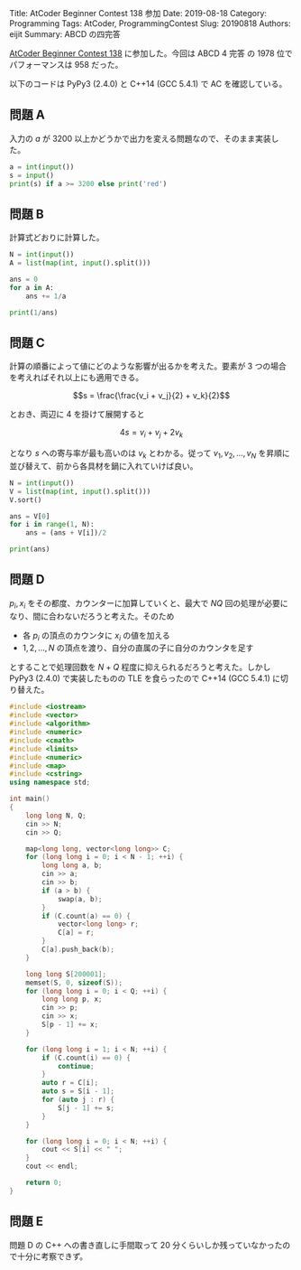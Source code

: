 Title: AtCoder Beginner Contest 138 参加
Date: 2019-08-18
Category: Programming
Tags: AtCoder, ProgrammingContest
Slug: 20190818
Authors: eijit
Summary: ABCD の四完答

[AtCoder Beginner Contest 138](https://atcoder.jp/contests/abc138) に参加した。今回は ABCD 4 完答 の 1978 位でパフォーマンスは 958 だった。

以下のコードは PyPy3 (2.4.0) と C++14 (GCC 5.4.1) で AC を確認している。

## 問題 A

入力の $a$ が $3200$ 以上かどうかで出力を変える問題なので、そのまま実装した。

```py
a = int(input())
s = input()
print(s) if a >= 3200 else print('red')
```

## 問題 B

計算式どおりに計算した。

```py
N = int(input())
A = list(map(int, input().split()))

ans = 0
for a in A:
    ans += 1/a

print(1/ans)
```

## 問題 C

計算の順番によって値にどのような影響が出るかを考えた。要素が 3 つの場合を考えればそれ以上にも適用できる。

$$s = \frac{\frac{v_i + v_j}{2} + v_k}{2}$$

とおき、両辺に 4 を掛けて展開すると

$$4s = v_i + v_j + 2v_k$$

となり $s$ への寄与率が最も高いのは $v_k$ とわかる。従って $v_1, v_2, \ldots, v_N$ を昇順に並び替えて、前から各具材を鍋に入れていけば良い。

```py
N = int(input())
V = list(map(int, input().split()))
V.sort()

ans = V[0]
for i in range(1, N):
    ans = (ans + V[i])/2

print(ans)
```

## 問題 D

$p_i, x_i$ をその都度、カウンターに加算していくと、最大で $NQ$ 回の処理が必要になり、間に合わないだろうと考えた。そのため

* 各 $p_i$ の頂点のカウンタに $x_i$ の値を加える
* $1, 2, \ldots, N$ の頂点を渡り、自分の直属の子に自分のカウンタを足す

とすることで処理回数を $N + Q$ 程度に抑えられるだろうと考えた。しかし PyPy3 (2.4.0) で実装したものの TLE を食らったので C++14 (GCC 5.4.1) に切り替えた。

```cpp
#include <iostream>
#include <vector>
#include <algorithm>
#include <numeric>
#include <cmath>
#include <limits>
#include <numeric>
#include <map>
#include <cstring>
using namespace std;

int main()
{
    long long N, Q;
    cin >> N;
    cin >> Q;

    map<long long, vector<long long>> C;
    for (long long i = 0; i < N - 1; ++i) {
        long long a, b;
        cin >> a;
        cin >> b;
        if (a > b) {
            swap(a, b);
        }
        if (C.count(a) == 0) {
            vector<long long> r;
            C[a] = r;
        }
        C[a].push_back(b);
    }

    long long S[200001];
    memset(S, 0, sizeof(S));
    for (long long i = 0; i < Q; ++i) {
        long long p, x;
        cin >> p;
        cin >> x;
        S[p - 1] += x;
    }

    for (long long i = 1; i < N; ++i) {
        if (C.count(i) == 0) {
            continue;
        }
        auto r = C[i];
        auto s = S[i - 1];
        for (auto j : r) {
            S[j - 1] += s;
        }
    }

    for (long long i = 0; i < N; ++i) {
        cout << S[i] << " ";
    }
    cout << endl;

    return 0;
}
```

## 問題 E

問題 D の C++ への書き直しに手間取って 20 分くらいしか残っていなかったので十分に考察できず。
